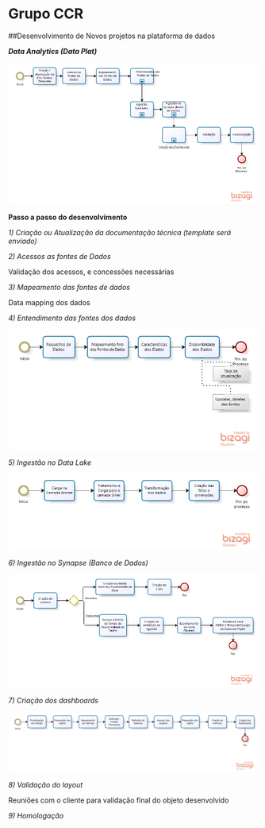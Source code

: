 
# Grupo CCR 

##Desenvolvimento de Novos projetos na plataforma de dados

**_Data Analytics (Data Plat)_**

![Workflow_Novos_Projetos_data_analytics_data_plat.png](/.attachments/Workflow_Novos_Projetos_data_analytics_data_plat-2cd927fa-31b0-4345-ad8f-50253123669f.png)

**Passo a passo do desenvolvimento**

_1) Criação ou Atualização da documentação técnica (template será enviado)_

_2) Acessos as fontes de Dados_

Validação dos acessos, e concessões necessárias

_3) Mapeamento das fontes de dados_

Data mapping dos dados

_4) Entendimento das fontes dos dados_

![Workflow_Novos_Projetos_entendimento.png](/.attachments/Workflow_Novos_Projetos_entendimento-569c2c5e-6c3e-4f1e-8eee-c21b032dfbee.png)

_5) Ingestão no Data Lake_

![Workflow_Novos_Projetos_ingestao_no_lake.png](/.attachments/Workflow_Novos_Projetos_ingestao_no_lake-4b76490b-0bd0-4cda-9cef-38775682b9b0.png)

_6) Ingestão no Synapse (Banco de Dados)_

![Workflow_Novos_Projetos_ingestap_no_synapse.png](/.attachments/Workflow_Novos_Projetos_ingestap_no_synapse-84aa0be0-a072-4d5c-91d1-dd437563c2d6.png)

_7) Criação dos dashboards_

![Workflow_Novos_Projetos-dashs.png](/.attachments/Workflow_Novos_Projetos-dashs-f98c9e14-90cc-46b9-843e-adefebfbde43.png)

_8) Validação do layout_

Reuniões com o cliente para validação final do objeto desenvolvido

_9) Homologação_
